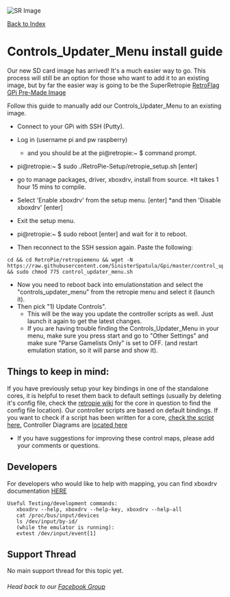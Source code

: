 ![SR Image](https://sinisterspatula.github.io/SuperRetropieGuides/images/SRimage-short.jpg)

[Back to Index](https://sinisterspatula.github.io/SuperRetropieGuides/)

# Controls_Updater_Menu install guide

Our new SD card image has arrived!  It's a much easier way to go.  This process will still be an option for those who want to add it to an existing image, but by far the easier way is going to be the SuperRetropie [RetroFlag GPi Pre-Made Image](https://www.facebook.com/notes/super-retropie/retroflag-gpi-pre-made-image/2425992267687752/)

Follow this guide to manually add our Controls_Updater_Menu to an existing image.

* Connect to your GPi with SSH (Putty).
* Log in (username pi and pw raspberry)
  * and you should be at the pi@retropie:~ $
command prompt.

* pi@retropie:~ $  sudo ./RetroPie-Setup/retropie_setup.sh [enter]
* go to manage packages, driver, xboxdrv, install from source.
  *It takes 1 hour 15 mins to compile.

* Select 'Enable xboxdrv' from the setup menu. [enter]
  *and then 'Disable xboxdrv' [enter]
* Exit the setup menu.

* pi@retropie:~ $  sudo reboot [enter] and wait for it to reboot.
* Then reconnect to the SSH session again.  Paste the following:
```
cd && cd RetroPie/retropiemenu && wget -N https://raw.githubusercontent.com/SinisterSpatula/Gpi/master/control_updater_menu.sh && sudo chmod 775 control_updater_menu.sh
```
* Now you need to reboot back into emulationstation and select the "controls_updater_menu" from the retropie menu and select it (launch it).
* Then pick "1) Update Controls".
  * This will be the way you update the controller scripts as well.  Just launch it again to get the latest changes.
  * If you are having trouble finding the Controls_Updater_Menu in your menu, make sure you press start and go to "Other Settings" and make sure "Parse Gamelists Only" is set to OFF. (and restart emulation station, so it will parse and show it).

## Things to keep in mind:
If you have previously setup your key bindings in one of the standalone cores, it is helpful to reset them back to default settings (usually by deleting it's config file, check the [retropie wiki](https://github.com/RetroPie/RetroPie-Setup/wiki/) for the core in question to find the config file location).  Our controller scripts  are based on default bindings.  If you want to check if a script has been written for a core, [check the script here.](https://github.com/SinisterSpatula/Gpi/blob/master/runcommand-onstart.sh)  Controller Diagrams are [located here](https://photos.app.goo.gl/iM52fxLmjadTocyk8)

* If you have suggestions for improving these control maps, please add your comments or questions.

## Developers
For developers who would like to help with mapping, you can find xboxdrv documentation [HERE](https://xboxdrv.gitlab.io/xboxdrv.html)
```
Useful Testing/development commands:
   xboxdrv --help, xboxdrv --help-key, xboxdrv --help-all
   cat /proc/bus/input/devices
   ls /dev/input/by-id/
   (while the emulator is running):
   evtest /dev/input/event[1]
```
## Support Thread
No main support thread for this topic yet.

###### Head back to our [Facebook Group](https://www.facebook.com/groups/SuperRetroPie/)

